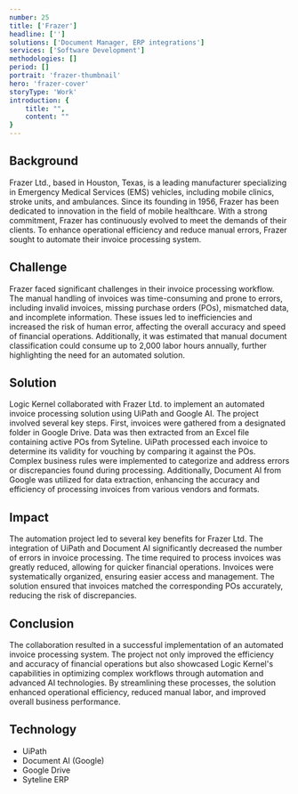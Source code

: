 ```yaml
---
number: 25
title: ['Frazer']
headline: ['']
solutions: ['Document Manager, ERP integrations']
services: ['Software Development']
methodologies: []
period: []
portrait: 'frazer-thumbnail'
hero: 'frazer-cover'
storyType: 'Work'
introduction: {
    title: "",
    content: ""
}
---
```


## Background

Frazer Ltd., based in Houston, Texas, is a leading manufacturer specializing in Emergency Medical Services (EMS) vehicles, including mobile clinics, stroke units, and ambulances. Since its founding in 1956, Frazer has been dedicated to innovation in the field of mobile healthcare. With a strong commitment, Frazer has continuously evolved to meet the demands of their clients. To enhance operational efficiency and reduce manual errors, Frazer sought to automate their invoice processing system. 

## Challenge

Frazer faced significant challenges in their invoice processing workflow. The manual handling of invoices was time-consuming and prone to errors, including invalid invoices, missing purchase orders (POs), mismatched data, and incomplete information. These issues led to inefficiencies and increased the risk of human error, affecting the overall accuracy and speed of financial operations. Additionally, it was estimated that manual document classification could consume up to 2,000 labor hours annually, further highlighting the need for an automated solution.

## Solution

Logic Kernel collaborated with Frazer Ltd. to implement an automated invoice processing solution using UiPath and Google AI. The project involved several key steps. First, invoices were gathered from a designated folder in Google Drive. Data was then extracted from an Excel file containing active POs from Syteline. UiPath processed each invoice to determine its validity for vouching by comparing it against the POs. Complex business rules were implemented to categorize and address errors or discrepancies found during processing. Additionally, Document AI from Google was utilized for data extraction, enhancing the accuracy and efficiency of processing invoices from various vendors and formats. 

## Impact

The automation project led to several key benefits for Frazer Ltd. The integration of UiPath and Document AI significantly decreased the number of errors in invoice processing. The time required to process invoices was greatly reduced, allowing for quicker financial operations. Invoices were systematically organized, ensuring easier access and management. The solution ensured that invoices matched the corresponding POs accurately, reducing the risk of discrepancies.

## Conclusion

The collaboration resulted in a successful implementation of an automated invoice processing system. The project not only improved the efficiency and accuracy of financial operations but also showcased Logic Kernel's capabilities in optimizing complex workflows through automation and advanced AI technologies. By streamlining these processes, the solution enhanced operational efficiency, reduced manual labor, and improved overall business performance.

## Technology

* UiPath
* Document AI (Google)
* Google Drive
* Syteline ERP